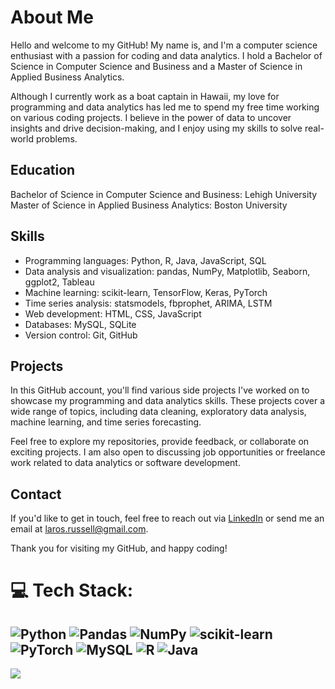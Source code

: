 # About Me
Hello and welcome to my GitHub! My name is, and I'm a computer science enthusiast with a passion for coding and data analytics. I hold a Bachelor of Science in Computer Science and Business and a Master of Science in Applied Business Analytics.

Although I currently work as a boat captain in Hawaii, my love for programming and data analytics has led me to spend my free time working on various coding projects. I believe in the power of data to uncover insights and drive decision-making, and I enjoy using my skills to solve real-world problems.

## Education
Bachelor of Science in Computer Science and Business: Lehigh University
Master of Science in Applied Business Analytics: Boston University

## Skills
* Programming languages: Python, R, Java, JavaScript, SQL
* Data analysis and visualization: pandas, NumPy, Matplotlib, Seaborn, ggplot2, Tableau
* Machine learning: scikit-learn, TensorFlow, Keras, PyTorch
* Time series analysis: statsmodels, fbprophet, ARIMA, LSTM
* Web development: HTML, CSS, JavaScript
* Databases: MySQL, SQLite
* Version control: Git, GitHub

## Projects
In this GitHub account, you'll find various side projects I've worked on to showcase my programming and data analytics skills. These projects cover a wide range of topics, including data cleaning, exploratory data analysis, machine learning, and time series forecasting.

Feel free to explore my repositories, provide feedback, or collaborate on exciting projects. I am also open to discussing job opportunities or freelance work related to data analytics or software development.

## Contact
If you'd like to get in touch, feel free to reach out via [LinkedIn](https://linkedin.com/in/russell-laros) or send me an email at laros.russell@gmail.com.

Thank you for visiting my GitHub, and happy coding! 

# 💻 Tech Stack:
![Python](https://img.shields.io/badge/python-3670A0?style=for-the-badge&logo=python&logoColor=ffdd54) ![Pandas](https://img.shields.io/badge/pandas-%23150458.svg?style=for-the-badge&logo=pandas&logoColor=white) ![NumPy](https://img.shields.io/badge/numpy-%23013243.svg?style=for-the-badge&logo=numpy&logoColor=white) ![scikit-learn](https://img.shields.io/badge/scikit--learn-%23F7931E.svg?style=for-the-badge&logo=scikit-learn&logoColor=white) ![PyTorch](https://img.shields.io/badge/pytorch-%c9510c.svg?style=for-the-badge&logo=pytorch&logoColor=white) ![MySQL](https://img.shields.io/badge/mysql-%2300f.svg?style=for-the-badge&logo=mysql&logoColor=white) ![R](https://img.shields.io/badge/r-%23276DC3.svg?style=for-the-badge&logo=r&logoColor=white) ![Java](https://img.shields.io/badge/java-navy.svg?style=for-the-badge&logo=java&logoColor=white)
---
[![](https://visitcount.itsvg.in/api?id=russell-laros&icon=0&color=0)](https://visitcount.itsvg.in)
